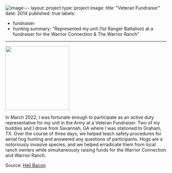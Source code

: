 ![image](https://github.com/wsdwight1/wsdwight1.github.io/assets/143677966/cfa54cd3-bc5a-472d-8856-9430bbe17a11)---
layout: project
type: project
image: 
title: "Veteran Fundraiser"
date: 2014
published: true
labels:
  - fundraiser
  - hunting
summary: "Represented my unit (1st Ranger Battalion) at a fundraiser for the Warrior Connection & The Warrior Ranch"
---
<div class="text-center p-4">
  <img width="200px" src="../img/heli.jpg" class="img-thumbnail" >
</div>

In March 2022, I was fortunate enough to participate as an active duty representative for my unit in the Army at a Veteran Fundraiser. Two of my buddies and I drove from Savannah, GA where I was stationed to Graham, TX. Over the course of three days, we helped teach safety procedures for aerial hog hunting and answered any questions of participants. Hogs are a notoriously invasive species, and we helped erradicate them from local ranch owners while simultaneously raising funds for the Warrior Connection and Warrior Ranch.

Source: <a href="https://visitgrahamtexas.com/event/heli-bacon-helicopter-hog-hunt-fundraiser/"><i class="large github icon "></i>Heli Bacon</a>

